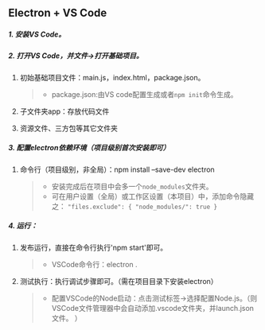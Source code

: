 ## Electron + VS Code

##### 1. 安装VS Code。
##### 2. 打开VS Code，并文件->打开基础项目。

1. 初始基础项目文件：main.js，index.html，package.json。

	> * package.json:由VS code配置生成或者`npm init`命令生成。
	
2. 子文件夹app：存放代码文件
3. 资源文件、三方包等其它文件夹

##### 3. 配置electron依赖环境（项目级别首次安装即可）
1. 命令行（项目级别，非全局）：npm install –save-dev electron

	> * 安装完成后在项目中会多一个`node_modules`文件夹。
	> * 可在用户设置（全局）或工作区设置（本项目）中，添加命令隐藏之：
	`"files.exclude": {
    "node_modules/": true
	}`
		
##### 4. 运行：

1. 发布运行，直接在命令行执行'npm start'即可。

	> * VSCode命令行：electron .
2. 测试执行：执行调试步骤即可。（需在项目目录下安装electron）

	> * 配置VSCode的Node启动：点击测试标签->选择配置Node.js。（则VSCode文件管理器中会自动添加.vscode文件夹，并launch.json文件。
）
